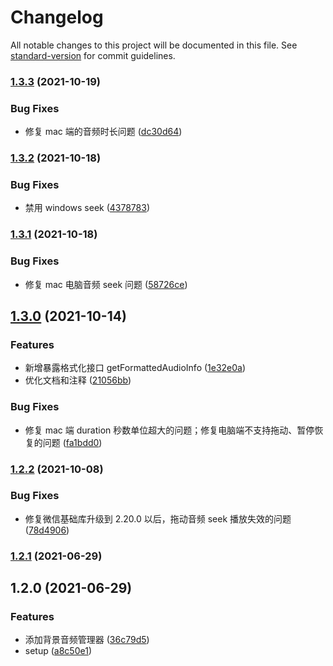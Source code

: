 # Changelog

All notable changes to this project will be documented in this file. See [standard-version](https://github.com/conventional-changelog/standard-version) for commit guidelines.

### [1.3.3](https://github.com/TinkGu/wx-audio-manager/compare/v1.3.2...v1.3.3) (2021-10-19)


### Bug Fixes

* 修复 mac 端的音频时长问题 ([dc30d64](https://github.com/TinkGu/wx-audio-manager/commit/dc30d643a1bd874ce77cdf432543b1d7c9dae8ff))

### [1.3.2](https://github.com/TinkGu/wx-audio-manager/compare/v1.3.1...v1.3.2) (2021-10-18)


### Bug Fixes

* 禁用 windows seek ([4378783](https://github.com/TinkGu/wx-audio-manager/commit/437878337b7a0a6db9fec29a4fe84270cbe1fb78))

### [1.3.1](https://github.com/TinkGu/wx-audio-manager/compare/v1.3.0...v1.3.1) (2021-10-18)


### Bug Fixes

* 修复 mac 电脑音频 seek 问题 ([58726ce](https://github.com/TinkGu/wx-audio-manager/commit/58726ce42f1a47547a5176298ccdf1fc0a4d5ebd))

## [1.3.0](https://github.com/TinkGu/wx-audio-manager/compare/v1.2.2...v1.3.0) (2021-10-14)


### Features

* 新增暴露格式化接口 getFormattedAudioInfo ([1e32e0a](https://github.com/TinkGu/wx-audio-manager/commit/1e32e0a04be75a60e924c50ce5b9d9f08b7fb131))
* 优化文档和注释 ([21056bb](https://github.com/TinkGu/wx-audio-manager/commit/21056bb9c7f8937ba63751ebe13a2bab6193eeba))


### Bug Fixes

* 修复 mac 端 duration 秒数单位超大的问题；修复电脑端不支持拖动、暂停恢复的问题 ([fa1bdd0](https://github.com/TinkGu/wx-audio-manager/commit/fa1bdd016ac53238add67d971221180420f485db))

### [1.2.2](https://github.com/TinkGu/wx-audio-manager/compare/v1.2.1...v1.2.2) (2021-10-08)


### Bug Fixes

* 修复微信基础库升级到 2.20.0 以后，拖动音频 seek 播放失效的问题 ([78d4906](https://github.com/TinkGu/wx-audio-manager/commit/78d490686baf44140381b3968fc7b86d9ef3c5da))

### [1.2.1](https://github.com/TinkGu/wx-audio-manager/compare/v1.2.0...v1.2.1) (2021-06-29)

## 1.2.0 (2021-06-29)


### Features

* 添加背景音频管理器 ([36c79d5](https://github.com/TinkGu/wx-audio-manager/commit/36c79d50a118c886306bef61ad8c77a439d5fd94))
* setup ([a8c50e1](https://github.com/TinkGu/wx-audio-manager/commit/a8c50e1f341b0536d6d5a29c02c061019251f725))
